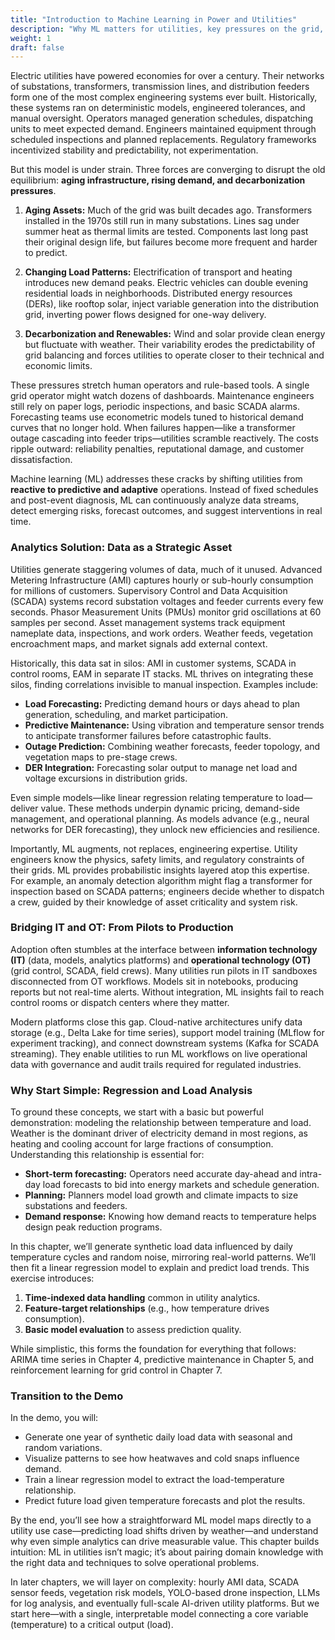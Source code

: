 ```yaml
---
title: "Introduction to Machine Learning in Power and Utilities"
description: "Why ML matters for utilities, key pressures on the grid, and a simple weather-to-load demo to build intuition."
weight: 1
draft: false
---
```



Electric utilities have powered economies for over a century. Their networks of substations, transformers, transmission lines, and distribution feeders form one of the most complex engineering systems ever built. Historically, these systems ran on deterministic models, engineered tolerances, and manual oversight. Operators managed generation schedules, dispatching units to meet expected demand. Engineers maintained equipment through scheduled inspections and planned replacements. Regulatory frameworks incentivized stability and predictability, not experimentation.

But this model is under strain. Three forces are converging to disrupt the old equilibrium: **aging infrastructure, rising demand, and decarbonization pressures**.

1. **Aging Assets:** Much of the grid was built decades ago. Transformers installed in the 1970s still run in many substations. Lines sag under summer heat as thermal limits are tested. Components last long past their original design life, but failures become more frequent and harder to predict.

2. **Changing Load Patterns:** Electrification of transport and heating introduces new demand peaks. Electric vehicles can double evening residential loads in neighborhoods. Distributed energy resources (DERs), like rooftop solar, inject variable generation into the distribution grid, inverting power flows designed for one-way delivery.

3. **Decarbonization and Renewables:** Wind and solar provide clean energy but fluctuate with weather. Their variability erodes the predictability of grid balancing and forces utilities to operate closer to their technical and economic limits.

These pressures stretch human operators and rule-based tools. A single grid operator might watch dozens of dashboards. Maintenance engineers still rely on paper logs, periodic inspections, and basic SCADA alarms. Forecasting teams use econometric models tuned to historical demand curves that no longer hold. When failures happen—like a transformer outage cascading into feeder trips—utilities scramble reactively. The costs ripple outward: reliability penalties, reputational damage, and customer dissatisfaction.

Machine learning (ML) addresses these cracks by shifting utilities from **reactive to predictive and adaptive** operations. Instead of fixed schedules and post-event diagnosis, ML can continuously analyze data streams, detect emerging risks, forecast outcomes, and suggest interventions in real time.



### Analytics Solution: Data as a Strategic Asset

Utilities generate staggering volumes of data, much of it unused. Advanced Metering Infrastructure (AMI) captures hourly or sub-hourly consumption for millions of customers. Supervisory Control and Data Acquisition (SCADA) systems record substation voltages and feeder currents every few seconds. Phasor Measurement Units (PMUs) monitor grid oscillations at 60 samples per second. Asset management systems track equipment nameplate data, inspections, and work orders. Weather feeds, vegetation encroachment maps, and market signals add external context.

Historically, this data sat in silos: AMI in customer systems, SCADA in control rooms, EAM in separate IT stacks. ML thrives on integrating these silos, finding correlations invisible to manual inspection. Examples include:

* **Load Forecasting:** Predicting demand hours or days ahead to plan generation, scheduling, and market participation.
* **Predictive Maintenance:** Using vibration and temperature sensor trends to anticipate transformer failures before catastrophic faults.
* **Outage Prediction:** Combining weather forecasts, feeder topology, and vegetation maps to pre-stage crews.
* **DER Integration:** Forecasting solar output to manage net load and voltage excursions in distribution grids.

Even simple models—like linear regression relating temperature to load—deliver value. These methods underpin dynamic pricing, demand-side management, and operational planning. As models advance (e.g., neural networks for DER forecasting), they unlock new efficiencies and resilience.

Importantly, ML augments, not replaces, engineering expertise. Utility engineers know the physics, safety limits, and regulatory constraints of their grids. ML provides probabilistic insights layered atop this expertise. For example, an anomaly detection algorithm might flag a transformer for inspection based on SCADA patterns; engineers decide whether to dispatch a crew, guided by their knowledge of asset criticality and system risk.



### Bridging IT and OT: From Pilots to Production

Adoption often stumbles at the interface between **information technology (IT)** (data, models, analytics platforms) and **operational technology (OT)** (grid control, SCADA, field crews). Many utilities run pilots in IT sandboxes disconnected from OT workflows. Models sit in notebooks, producing reports but not real-time alerts. Without integration, ML insights fail to reach control rooms or dispatch centers where they matter.

Modern platforms close this gap. Cloud-native architectures unify data storage (e.g., Delta Lake for time series), support model training (MLflow for experiment tracking), and connect downstream systems (Kafka for SCADA streaming). They enable utilities to run ML workflows on live operational data with governance and audit trails required for regulated industries.



### Why Start Simple: Regression and Load Analysis

To ground these concepts, we start with a basic but powerful demonstration: modeling the relationship between temperature and load. Weather is the dominant driver of electricity demand in most regions, as heating and cooling account for large fractions of consumption. Understanding this relationship is essential for:

* **Short-term forecasting:** Operators need accurate day-ahead and intra-day load forecasts to bid into energy markets and schedule generation.
* **Planning:** Planners model load growth and climate impacts to size substations and feeders.
* **Demand response:** Knowing how demand reacts to temperature helps design peak reduction programs.

In this chapter, we’ll generate synthetic load data influenced by daily temperature cycles and random noise, mirroring real-world patterns. We’ll then fit a linear regression model to explain and predict load trends. This exercise introduces:

1. **Time-indexed data handling** common in utility analytics.
2. **Feature-target relationships** (e.g., how temperature drives consumption).
3. **Basic model evaluation** to assess prediction quality.

While simplistic, this forms the foundation for everything that follows: ARIMA time series in Chapter 4, predictive maintenance in Chapter 5, and reinforcement learning for grid control in Chapter 7.


### Transition to the Demo

In the demo, you will:

* Generate one year of synthetic daily load data with seasonal and random variations.
* Visualize patterns to see how heatwaves and cold snaps influence demand.
* Train a linear regression model to extract the load-temperature relationship.
* Predict future load given temperature forecasts and plot the results.

By the end, you’ll see how a straightforward ML model maps directly to a utility use case—predicting load shifts driven by weather—and understand why even simple analytics can drive measurable value. This chapter builds intuition: ML in utilities isn’t magic; it’s about pairing domain knowledge with the right data and techniques to solve operational problems.

In later chapters, we will layer on complexity: hourly AMI data, SCADA sensor feeds, vegetation risk models, YOLO-based drone inspection, LLMs for log analysis, and eventually full-scale AI-driven utility platforms. But we start here—with a single, interpretable model connecting a core variable (temperature) to a critical output (load).
